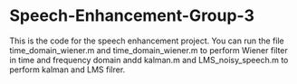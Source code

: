 # Speech-Enhancement-Group-3
This is the code for the speech enhancement project. You can run the file time_domain_wiener.m and time_domain_wiener.m to perform Wiener filter in time and frequency domain andd kalman.m and LMS_noisy_speech.m to perform kalman and LMS filrer.
